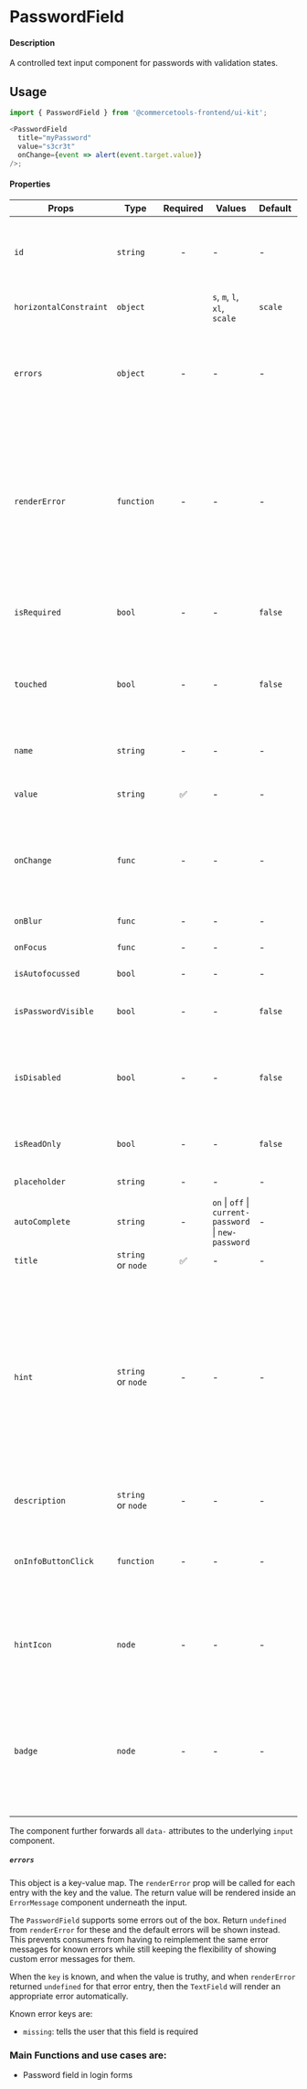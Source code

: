 # PasswordField

#### Description

A controlled text input component for passwords with validation
states.

## Usage

```js
import { PasswordField } from '@commercetools-frontend/ui-kit';

<PasswordField
  title="myPassword"
  value="s3cr3t"
  onChange={event => alert(event.target.value)}
/>;
```

#### Properties

| Props                  | Type               | Required | Values                                                | Default | Description                                                                                                                                                                                                                                                           |
| ---------------------- | ------------------ | :------: | ----------------------------------------------------- | ------- | --------------------------------------------------------------------------------------------------------------------------------------------------------------------------------------------------------------------------------------------------------------------- |
| `id`                   | `string`           |    -     | -                                                     | -       | Used as HTML `id` property. An `id` is auto-generated when it is not specified.                                                                                                                                                                                       |
| `horizontalConstraint` | `object`           |          | `s`, `m`, `l`, `xl`, `scale`                          | `scale` | Horizontal size limit of the input fields.                                                                                                                                                                                                                            |
| `errors`               | `object`           |    -     | -                                                     | -       | A map of errors. Error messages for known errors are rendered automatically. Unknown errors will be forwarded to `renderError`.                                                                                                                                       |
| `renderError`          | `function`         |    -     | -                                                     | -       | Called with custom errors, as `renderError(key, error)`. This function can return a message which will be wrapped in an `ErrorMessage`. It can also return `null` to show no error.                                                                                   |
| `isRequired`           | `bool`             |    -     | -                                                     | `false` | Indicates if the value is required. Shows an the "required asterisk" if so.                                                                                                                                                                                           |
| `touched`              | `bool`             |    -     | -                                                     | `false` | Indicates whether the field was touched. Errors will only be shown when the field was touched.                                                                                                                                                                        |
| `name`                 | `string`           |    -     | -                                                     | -       | Used as HTML `name` of the input component. property                                                                                                                                                                                                                  |
| `value`                | `string`           |    ✅    | -                                                     | -       | Value of the input component.                                                                                                                                                                                                                                         |
| `onChange`             | `func`             |    -     | -                                                     | -       | Called with an event containing the new value. Required when input is not read only. Parent should pass it back as `value`.                                                                                                                                           |
| `onBlur`               | `func`             |    -     | -                                                     | -       | Called when input is blurred                                                                                                                                                                                                                                          |
| `onFocus`              | `func`             |    -     | -                                                     | -       | Called when input is focused                                                                                                                                                                                                                                          |
| `isAutofocussed`       | `bool`             |    -     | -                                                     | -       | Focus the input on initial render                                                                                                                                                                                                                                     |
| `isPasswordVisible`    | `bool`             |    -     | -                                                     | `false` | Indicates whether we show the password or not                                                                                                                                                                                                                         |  |
| `isDisabled`           | `bool`             |    -     | -                                                     | `false` | Indicates that the input cannot be modified (e.g not authorised, or changes currently saving).                                                                                                                                                                        |
| `isReadOnly`           | `bool`             |    -     | -                                                     | `false` | Indicates that the field is displaying read-only content                                                                                                                                                                                                              |
| `placeholder`          | `string`           |    -     | -                                                     | -       | Placeholder text for the input                                                                                                                                                                                                                                        |
| `autoComplete`         | `string`           |    -     | `on` \| `off` \| `current-password` \| `new-password` | -       | Password autocomplete mode                                                                                                                                                                                                                                            |  |
| `title`                | `string` or `node` |    ✅    | -                                                     | -       | Title of the label                                                                                                                                                                                                                                                    |
| `hint`                 | `string` or `node` |    -     | -                                                     | -       | Hint for the label. Provides a supplementary but important information regarding the behaviour of the input (e.g warn about uniqueness of a field, when it can only be set once), whereas `description` can describe it in more depth. Can also receive a `hintIcon`. |
| `description`          | `string` or `node` |    -     | -                                                     | -       | Provides a description for the title.                                                                                                                                                                                                                                 |
| `onInfoButtonClick`    | `function`         |    -     | -                                                     | -       | Function called when info button is pressed. Info button will only be visible when this prop is passed.                                                                                                                                                               |
| `hintIcon`             | `node`             |    -     | -                                                     | -       | Icon to be displayed beside the hint text. Will only get rendered when `hint` is passed as well.                                                                                                                                                                      |
| `badge`                | `node`             |    -     | -                                                     | -       | Badge to be displayed beside the label. Might be used to display additional information about the content of the field (E.g verified email)                                                                                                                           |

The component further forwards all `data-` attributes to the underlying `input` component.

##### `errors`

This object is a key-value map. The `renderError` prop will be called for each entry with the key and the value. The return value will be rendered inside an `ErrorMessage` component underneath the input.

The `PasswordField` supports some errors out of the box. Return `undefined` from `renderError` for these and the default errors will be shown instead. This prevents consumers from having to reimplement the same error messages for known errors while still keeping the flexibility of showing custom error messages for them.

When the `key` is known, and when the value is truthy, and when `renderError` returned `undefined` for that error entry, then the `TextField` will render an appropriate error automatically.

Known error keys are:

- `missing`: tells the user that this field is required

### Main Functions and use cases are:

- Password field in login forms
